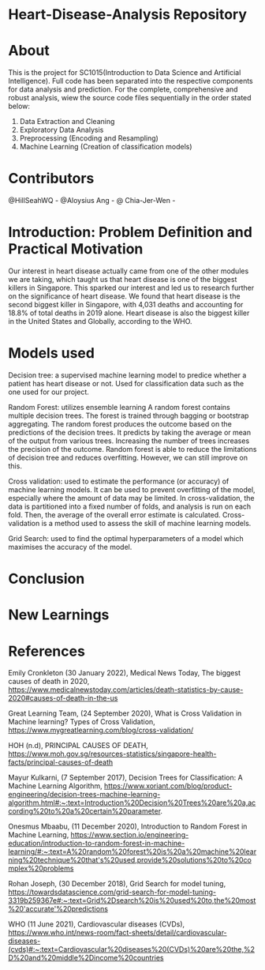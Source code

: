 # Heart-Disease-Analysis Repository

# About
This is the project for SC1015(Introduction to Data Science and Artificial Intelligence).
Full code has been separated into the respective components for data analysis and prediction.
For the complete, comprehensive and robust analysis, wiew the source code files sequentially in the order stated below:
  1. Data Extraction and Cleaning
  2. Exploratory Data Analysis
  3. Preprocessing (Encoding and Resampling)
  4. Machine Learning (Creation of classification models)


# Contributors
@HillSeahWQ - 
@Aloysius Ang -
@	Chia-Jer-Wen - 

# Introduction: Problem Definition and Practical Motivation
Our interest in heart disease actually came from one of the other modules we are taking, which taught us that heart disease is one of the biggest killers in Singapore. This sparked our interest and led us to research further on the significance of heart disease. We found that heart disease is the second biggest killer in Singapore, with 4,031 deaths and accounting for 18.8% of total deaths in 2019 alone. Heart disease is also the biggest killer in the United States and Globally, according to the WHO. 
# Models used
Decision tree: a supervised machine learning model to predice whether a patient has heart disease or not. Used for classification data such as the one used for our project.

Random Forest: utilizes ensemble learning A random forest contains multiple decision trees. The forest is trained through bagging or bootstrap aggregating. The random forest produces the outcome based on the predictions of the decision trees. It predicts by taking the average or mean of the output from various trees. Increasing the number of trees increases the precision of the outcome. Random forest is able to reduce the limitations of decision tree and reduces overfitting. However, we can still improve on this.

Cross validation: used to estimate the performance (or accuracy) of machine learning models. It can be used to prevent overfitting of the model, especially where the amount of data may be limited. In cross-validation, the data is partitioned into a fixed number of folds, and analysis is run on each fold. Then, the average of the overall error estimate is calculated. Cross-validation is a method used to assess the skill of machine learning models.

Grid Search: used to find the optimal hyperparameters of a model which maximises the accuracy of the model.
# Conclusion

# New Learnings

# References
Emily Cronkleton (30 January 2022), Medical News Today, The biggest causes of death in 2020, https://www.medicalnewstoday.com/articles/death-statistics-by-cause-2020#causes-of-death-in-the-us

Great Learning Team, (24 September 2020), What is Cross Validation in Machine learning? Types of Cross Validation, https://www.mygreatlearning.com/blog/cross-validation/

HOH (n.d), PRINCIPAL CAUSES OF DEATH, https://www.moh.gov.sg/resources-statistics/singapore-health-facts/principal-causes-of-death

Mayur Kulkarni, (7 September 2017), Decision Trees for Classification: A Machine Learning Algorithm, https://www.xoriant.com/blog/product-engineering/decision-trees-machine-learning-algorithm.html#:~:text=Introduction%20Decision%20Trees%20are%20a,according%20to%20a%20certain%20parameter.

Onesmus Mbaabu, (11 December 2020), Introduction to Random Forest in Machine Learning, https://www.section.io/engineering-education/introduction-to-random-forest-in-machine-learning/#:~:text=A%20random%20forest%20is%20a%20machine%20learning%20technique%20that's%20used,provide%20solutions%20to%20complex%20problems

Rohan Joseph, (30 December 2018), Grid Search for model tuning, https://towardsdatascience.com/grid-search-for-model-tuning-3319b259367e#:~:text=Grid%2Dsearch%20is%20used%20to,the%20most%20'accurate'%20predictions

WHO (11 June 2021), Cardiovascular diseases (CVDs), https://www.who.int/news-room/fact-sheets/detail/cardiovascular-diseases-(cvds)#:~:text=Cardiovascular%20diseases%20(CVDs)%20are%20the,%2D%20and%20middle%2Dincome%20countries
